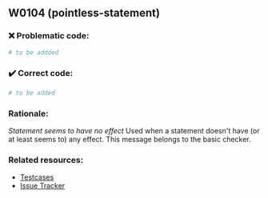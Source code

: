 ## W0104 (pointless-statement)

### :x: Problematic code:

```python
# to be addded
```

### :heavy_check_mark: Correct code:

```python
# to be added
```

### Rationale:

 *Statement seems to have no effect*
  Used when a statement doesn't have (or at least seems to) any effect. This
  message belongs to the basic checker.



### Related resources:

- [Testcases](#)
- [Issue Tracker](https://github.com/PyCQA/pylint/issues?q=is%3Aissue+%22pointless-statement%22+OR+%22W0104%22)
